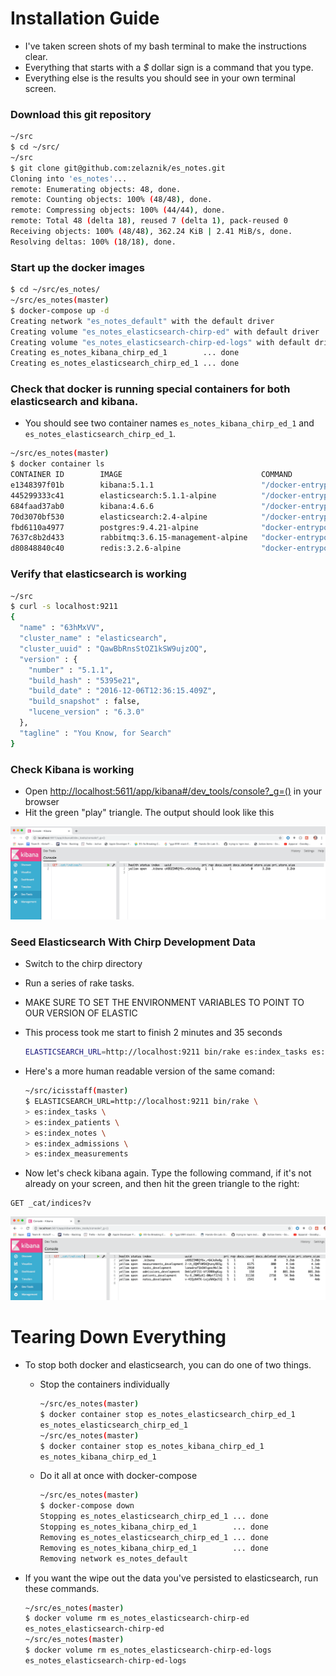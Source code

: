 # Installation Guide

- I've taken screen shots of my bash terminal to make the instructions clear.
- Everything that starts with a _$_ dollar sign is a command that you type.
- Everything else is the results you should see in your own terminal screen.

### Download this git repository

```sh
~/src
$ cd ~/src/
~/src
$ git clone git@github.com:zelaznik/es_notes.git
Cloning into 'es_notes'...
remote: Enumerating objects: 48, done.
remote: Counting objects: 100% (48/48), done.
remote: Compressing objects: 100% (44/44), done.
remote: Total 48 (delta 18), reused 7 (delta 1), pack-reused 0
Receiving objects: 100% (48/48), 362.24 KiB | 2.41 MiB/s, done.
Resolving deltas: 100% (18/18), done.
```

### Start up the docker images

 
```sh
$ cd ~/src/es_notes/
~/src/es_notes(master)
$ docker-compose up -d
Creating network "es_notes_default" with the default driver
Creating volume "es_notes_elasticsearch-chirp-ed" with default driver
Creating volume "es_notes_elasticsearch-chirp-ed-logs" with default driver
Creating es_notes_kibana_chirp_ed_1        ... done
Creating es_notes_elasticsearch_chirp_ed_1 ... done
```

### Check that docker is running special containers for both elasticsearch and kibana.

- You should see two container names `es_notes_kibana_chirp_ed_1` and `es_notes_elasticsearch_chirp_ed_1`.

```sh
~/src/es_notes(master)
$ docker container ls
CONTAINER ID        IMAGE                               COMMAND                  CREATED              STATUS              PORTS                                                                                        NAMES
e1348397f01b        kibana:5.1.1                        "/docker-entrypoint.…"   12 seconds ago       Up 10 seconds       0.0.0.0:5611->5601/tcp                                                                       es_notes_kibana_chirp_ed_1
445299333c41        elasticsearch:5.1.1-alpine          "/docker-entrypoint.…"   12 seconds ago       Up 10 seconds       0.0.0.0:9211->9200/tcp, 0.0.0.0:9311->9300/tcp                                               es_notes_elasticsearch_chirp_ed_1
684faad37ab0        kibana:4.6.6                        "/docker-entrypoint.…"   About a minute ago   Up About a minute   0.0.0.0:5601->5601/tcp                                                                       chirpstrap_kibana_1
70d3070bf530        elasticsearch:2.4-alpine            "/docker-entrypoint.…"   About a minute ago   Up About a minute   0.0.0.0:9200->9200/tcp, 9300/tcp                                                             chirpstrap_elasticsearch_1
fbd6110a4977        postgres:9.4.21-alpine              "docker-entrypoint.s…"   7 days ago           Up 17 minutes       0.0.0.0:5432->5432/tcp                                                                       chirpstrap_db_1
7637c8b2d433        rabbitmq:3.6.15-management-alpine   "docker-entrypoint.s…"   7 days ago           Up 17 minutes       4369/tcp, 5671/tcp, 0.0.0.0:5672->5672/tcp, 15671/tcp, 25672/tcp, 0.0.0.0:15672->15672/tcp   chirpstrap_rabbitmq_1
d80848840c40        redis:3.2.6-alpine                  "docker-entrypoint.s…"   7 days ago           Up 17 minutes       0.0.0.0:6379->6379/tcp                                                                       chirpstrap_redis_1
```

### Verify that elasticsearch is working

```sh
~/src
$ curl -s localhost:9211
{
  "name" : "63hMxVV",
  "cluster_name" : "elasticsearch",
  "cluster_uuid" : "QawBbRnsStOZ1kSW9ujzOQ",
  "version" : {
    "number" : "5.1.1",
    "build_hash" : "5395e21",
    "build_date" : "2016-12-06T12:36:15.409Z",
    "build_snapshot" : false,
    "lucene_version" : "6.3.0"
  },
  "tagline" : "You Know, for Search"
}
```
    
### Check Kibana is working
 - Open [http://localhost:5611/app/kibana#/dev_tools/console?_g=()](http://localhost:5611/app/kibana#/dev_tools/console?_g=%28%29) in your browser
 - Hit the green "play" triangle.  The output should look like this

![Kibana Blank Console](../images/kibana_blank_console.gif)

### Seed Elasticsearch With Chirp Development Data
  - Switch to the chirp directory
  - Run a series of rake tasks.
  - MAKE SURE TO SET THE ENVIRONMENT VARIABLES TO POINT TO OUR VERSION OF ELASTIC
  - This process took me start to finish 2 minutes and 35 seconds

    ```sh
    ELASTICSEARCH_URL=http://localhost:9211 bin/rake es:index_tasks es:index_patients es:index_notes es:index_admissions es:index_measurements
    ```

  - Here's a more human readable version of the same comand:

    ```sh
    ~/src/icisstaff(master)
    $ ELASTICSEARCH_URL=http://localhost:9211 bin/rake \
    > es:index_tasks \
    > es:index_patients \
    > es:index_notes \
    > es:index_admissions \
    > es:index_measurements
    ```

   - Now let's check kibana again.  Type the following command, if it's not already on your screen, and then hit the green triangle to the right:

   ```
   GET _cat/indices?v
   ```

![all the new indices are listed in tabular form](../images/kibana_seeded_data.gif)


# Tearing Down Everything

- To stop both docker and elasticsearch, you can do one of two things.

  - Stop the containers individually

    ```sh
    ~/src/es_notes(master)
    $ docker container stop es_notes_elasticsearch_chirp_ed_1
    es_notes_elasticsearch_chirp_ed_1
    ~/src/es_notes(master)
    $ docker container stop es_notes_kibana_chirp_ed_1
    es_notes_kibana_chirp_ed_1
    ```

  - Do it all at once with docker-compose

    ```sh
    ~/src/es_notes(master)
    $ docker-compose down
    Stopping es_notes_elasticsearch_chirp_ed_1 ... done
    Stopping es_notes_kibana_chirp_ed_1        ... done
    Removing es_notes_elasticsearch_chirp_ed_1 ... done
    Removing es_notes_kibana_chirp_ed_1        ... done
    Removing network es_notes_default
    ```

- If you want the wipe out the data you've persisted to elasticsearch, run these commands.

  ```sh
  ~/src/es_notes(master)
  $ docker volume rm es_notes_elasticsearch-chirp-ed
  es_notes_elasticsearch-chirp-ed
  ~/src/es_notes(master)
  $ docker volume rm es_notes_elasticsearch-chirp-ed-logs
  es_notes_elasticsearch-chirp-ed-logs
  ```
